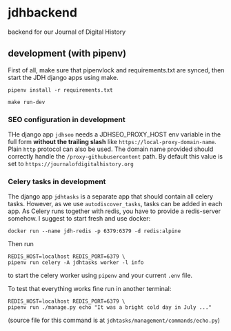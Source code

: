 # jdhbackend
backend for our Journal of Digital History

## development (with pipenv)

First of all, make sure that pipenvlock and requirements.txt are synced, then
start the JDH django apps using make.

```
pipenv install -r requirements.txt

make run-dev
```

### SEO configuration in development
THe django app `jdhseo` needs a JDHSEO_PROXY_HOST env variable in the full form
**without the trailing slash** like `https://local-proxy-domain-name`.
Plain `http` protocol can also be used.
The domain name provided should correctly handle the `/proxy-githubusercontent`
path.
By default this value is set to `https://journalofdigitalhistory.org`


### Celery tasks in development
The django app `jdhtasks` is a separate app that should contain all celery tasks.
However, as we use `autodiscover_tasks`, tasks can be added in each app.
As Celery runs together with redis, you have to provide a redis-server somehow.
I suggest to start fresh and use docker:

```
docker run --name jdh-redis -p 6379:6379 -d redis:alpine
```

Then run
```
REDIS_HOST=localhost REDIS_PORT=6379 \
pipenv run celery -A jdhtasks worker -l info
```
to start the celery worker using `pipenv` and your current `.env` file.

To test that everything works fine run in another terminal:
```
REDIS_HOST=localhost REDIS_PORT=6379 \
pipenv run ./manage.py echo "It was a bright cold day in July ..."
```
(source file for this command is at `jdhtasks/management/commands/echo.py`)
